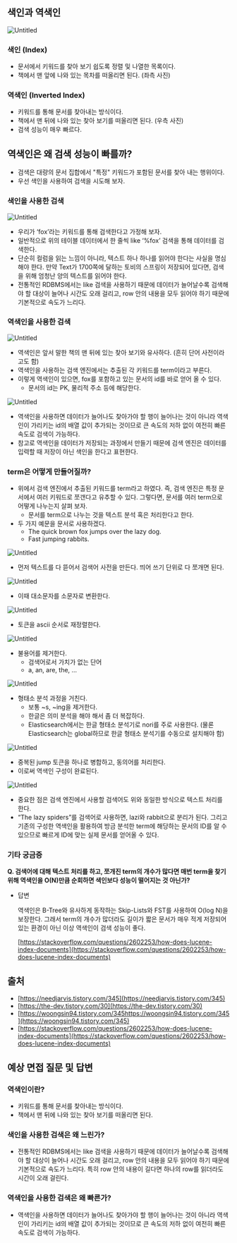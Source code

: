 ## 색인과 역색인

![Untitled](https://www.notion.so/image/https%3A%2F%2Fs3-us-west-2.amazonaws.com%2Fsecure.notion-static.com%2F6a8d3231-a869-4012-96bc-f8f9565bc8e2%2FUntitled.png?table=block&id=4ce911e7-34d7-4bb8-8cf5-e8cf2aa6d52c&spaceId=b453bd85-cb15-44b5-bf2e-580aeda8074e&width=2000&userId=80352c12-65a4-4562-9a36-2179ed0dfffb&cache=v2)

### 색인 (Index)

- 문서에서 키워드를 찾아 보기 쉽도록 정렬 및 나열한 목록이다.
- 책에서 맨 앞에 나와 있는 목차를 떠올리면 된다. (좌측 사진)

### 역색인 (Inverted Index)

- 키워드를 통해 문서를 찾아내는 방식이다.
- 책에서 맨 뒤에 나와 있는 찾아 보기를 떠올리면 된다. (우측 사진)
- 검색 성능이 매우 빠르다.

## 역색인은 왜 검색 성능이 빠를까?

- 검색은 대량의 문서 집합에서 "특정" 키워드가 포함된 문서를 찾아 내는 행위이다.
- 우선 색인을 사용하여 검색을 시도해 보자.

### 색인을 사용한 검색

![Untitled](https://www.notion.so/image/https%3A%2F%2Fs3-us-west-2.amazonaws.com%2Fsecure.notion-static.com%2F6274453b-d62e-4bff-bfab-44a524084751%2FUntitled.png?table=block&id=e5cf7d99-dc2e-464d-9c80-bb61d11b5759&spaceId=b453bd85-cb15-44b5-bf2e-580aeda8074e&width=2000&userId=80352c12-65a4-4562-9a36-2179ed0dfffb&cache=v2)

- 우리가 ‘fox’라는 키워드를 통해 검색한다고 가정해 보자.
- 일반적으로 위의 테이블 데이터에서 한 줄씩 like ‘%fox’ 검색을 통해 데이터를 검색한다.
- 단순히 컬럼을 읽는 느낌이 아니라, 텍스트 하나 하나를 읽어야 한다는 사실을 명심해야 한다. 만약 Text가 1700쪽에 달하는 토비의 스프링이 저장되어 있다면, 검색을 위해 엄청난 양의 텍스트를 읽어야 한다.
- 전통적인 RDBMS에서는 like 검색을 사용하기 때문에 데이터가 늘어날수록 검색해야 할 대상이 늘어나 시간도 오래 걸리고, row 안의 내용을 모두 읽어야 하기 때문에 기본적으로 속도가 느리다.

### 역색인을 사용한 검색

![Untitled](https://www.notion.so/image/https%3A%2F%2Fs3-us-west-2.amazonaws.com%2Fsecure.notion-static.com%2F82f3e885-265b-44dc-8e27-85fe77bcfcf8%2FUntitled.png?table=block&id=8f89ff20-33cf-4896-91de-d3b74c1eedd7&spaceId=b453bd85-cb15-44b5-bf2e-580aeda8074e&width=2000&userId=80352c12-65a4-4562-9a36-2179ed0dfffb&cache=v2)

- 역색인은 앞서 말한 책의 맨 뒤에 있는 찾아 보기와 유사하다. (흔히 단어 사전이라고도 함)
- 역색인을 사용하는 검색 엔진에서는 추출된 각 키워드를 term이라고 부른다.
- 이렇게 역색인이 있으면, fox를 포함하고 있는 문서의 id를 바로 얻어 올 수 있다.
    - 문서의 id는 PK, 물리적 주소 등에 해당한다.

![Untitled](https://www.notion.so/image/https%3A%2F%2Fs3-us-west-2.amazonaws.com%2Fsecure.notion-static.com%2F2f4ab9bf-df4d-4dc8-abee-77c0370fd6f4%2FUntitled.png?table=block&id=cefdd3d8-b3b6-4738-bf38-24af041e6f86&spaceId=b453bd85-cb15-44b5-bf2e-580aeda8074e&width=2000&userId=80352c12-65a4-4562-9a36-2179ed0dfffb&cache=v2)

- 역색인을 사용하면 데이터가 늘어나도 찾아가야 할 행이 늘어나는 것이 아니라 역색인이 가리키는 id의 배열 값이 추가되는 것이므로 큰 속도의 저하 없이 여전히 빠른 속도로 검색이 가능하다.
- 참고로 역색인을 데이터가 저장되는 과정에서 만들기 때문에 검색 엔진은 데이터를 입력할 때 저장이 아닌 색인을 한다고 표현한다.

### term은 어떻게 만들어질까?

- 위에서 검색 엔진에서 추출된 키워드를 term라고 하였다. 즉, 검색 엔진은 특정 문서에서 여러 키워드로 쪼갠다고 유추할 수 있다. 그렇다면, 문서를 여러 term으로 어떻게 나누는지 살펴 보자.
    - 문서를 term으로 나누는 것을 텍스트 분석 혹은 처리한다고 한다.
- 두 가지 예문을 문서로 사용하겠다.
    - The quick brown fox jumps over the lazy dog.
    - Fast jumping rabbits.

![Untitled](https://www.notion.so/image/https%3A%2F%2Fs3-us-west-2.amazonaws.com%2Fsecure.notion-static.com%2Fac2c7d3b-4483-4b0b-8281-739808a70fe6%2FUntitled.png?table=block&id=9c08b01a-2122-4069-999c-5c72a5de20f5&spaceId=b453bd85-cb15-44b5-bf2e-580aeda8074e&width=2000&userId=80352c12-65a4-4562-9a36-2179ed0dfffb&cache=v2)

- 먼저 텍스트를 다 뜯어서 검색어 사전을 만든다. 띄어 쓰기 단위로 다 쪼개면 된다.

![Untitled](https://www.notion.so/image/https%3A%2F%2Fs3-us-west-2.amazonaws.com%2Fsecure.notion-static.com%2F69ffbdbc-2e2f-4efb-bf1d-8a6a53305d57%2FUntitled.png?table=block&id=1e5ec230-cec0-4e4f-a6b7-d38b55f5d4c0&spaceId=b453bd85-cb15-44b5-bf2e-580aeda8074e&width=2000&userId=80352c12-65a4-4562-9a36-2179ed0dfffb&cache=v2)

- 이때 대소문자를 소문자로 변환한다.

![Untitled](https://www.notion.so/image/https%3A%2F%2Fs3-us-west-2.amazonaws.com%2Fsecure.notion-static.com%2F030ec3e7-79d2-45b9-b0eb-11a1948bde16%2FUntitled.png?table=block&id=2f83aa51-374c-41fe-953f-5df7d4ee92a2&spaceId=b453bd85-cb15-44b5-bf2e-580aeda8074e&width=2000&userId=80352c12-65a4-4562-9a36-2179ed0dfffb&cache=v2)

- 토큰을 ascii 순서로 재정렬한다.

![Untitled](https://www.notion.so/image/https%3A%2F%2Fs3-us-west-2.amazonaws.com%2Fsecure.notion-static.com%2F6a708897-603f-4d15-bb27-664a458dba8c%2FUntitled.png?table=block&id=e84e3a24-450a-41c3-97b0-464d562c80cc&spaceId=b453bd85-cb15-44b5-bf2e-580aeda8074e&width=2000&userId=80352c12-65a4-4562-9a36-2179ed0dfffb&cache=v2)

- 불용어를 제거한다.
    - 검색어로서 가치가 없는 단어
    - a, an, are, the, ...

![Untitled](https://www.notion.so/image/https%3A%2F%2Fs3-us-west-2.amazonaws.com%2Fsecure.notion-static.com%2Ffddefa1e-dba9-4c44-8ba6-b3a6e10a581f%2FUntitled.png?table=block&id=890c81fb-b125-45cb-9d14-a1dc3b68199c&spaceId=b453bd85-cb15-44b5-bf2e-580aeda8074e&width=2000&userId=80352c12-65a4-4562-9a36-2179ed0dfffb&cache=v2)

- 형태소 분석 과정을 거친다.
    - 보통 ~s, ~ing을 제거한다.
    - 한글은 의미 분석을 해야 해서 좀 더 복잡하다.
    - Elasticsearch에서는 한글 형태소 분석기로 nori를 주로 사용한다. (물론 Elasticsearch는 global하므로 한글 형태소 분석기를 수동으로 설치해야 함)

![Untitled](https://www.notion.so/image/https%3A%2F%2Fs3-us-west-2.amazonaws.com%2Fsecure.notion-static.com%2Fc9ca7378-de58-41a1-bc08-74dbe6502ec0%2FUntitled.png?table=block&id=cfcc6456-cf0a-4a89-8e62-9896e1f4e227&spaceId=b453bd85-cb15-44b5-bf2e-580aeda8074e&width=2000&userId=80352c12-65a4-4562-9a36-2179ed0dfffb&cache=v2)

- 중복된 jump 토큰을 하나로 병합하고, 동의어를 처리한다.
- 이로써 역색인 구성이 완료된다.

![Untitled](https://www.notion.so/image/https%3A%2F%2Fs3-us-west-2.amazonaws.com%2Fsecure.notion-static.com%2F272363ae-4cfa-4020-b3f4-3be403e7f8e8%2FUntitled.png?table=block&id=0ed5dcdb-582f-4cbe-bf15-5481002d6ee1&spaceId=b453bd85-cb15-44b5-bf2e-580aeda8074e&width=2000&userId=80352c12-65a4-4562-9a36-2179ed0dfffb&cache=v2)

- 중요한 점은 검색 엔진에서 사용할 검색어도 위와 동일한 방식으로 텍스트 처리를 한다.
- “The lazy spiders”를 검색어로 사용하면, lazi와 rabbit으로 분리가 된다. 그리고 기존의 구성한 역색인을 활용하여 방금 분석한 term에 해당하는 문서의 ID를 알 수 있으므로 빠르게 ID에 맞는 실제 문서를 얻어올 수 있다.

### 기타 궁금증

**Q. 검색어에 대해 텍스트 처리를 하고, 쪼개진 term의 개수가 많다면 매번 term을 찾기 위해 역색인을 O(N)만큼 순회하면 색인보다 성능이 떨어지는 것 아닌가?**

- 답변
    
    역색인은 B-Tree와 유사하게 동작하는 Skip-Lists와 FST를 사용하여 O(log N)을 보장한다. 그래서 term의 개수가 많더라도 길이가 짧은 문서가 매우 적게 저장되어 있는 환경이 아닌 이상 역색인이 검색 성능이 좋다. 
    
    [https://stackoverflow.com/questions/2602253/how-does-lucene-index-documents](https://stackoverflow.com/questions/2602253/how-does-lucene-index-documents)
    

## 출처

- [https://needjarvis.tistory.com/345](https://needjarvis.tistory.com/345)
- [https://the-dev.tistory.com/30](https://the-dev.tistory.com/30)
- [https://woongsin94.tistory.com/345https://woongsin94.tistory.com/345](https://woongsin94.tistory.com/345)
- [https://stackoverflow.com/questions/2602253/how-does-lucene-index-documents](https://stackoverflow.com/questions/2602253/how-does-lucene-index-documents)

## 예상 면접 질문 및 답변

### 역색인이란?

- 키워드를 통해 문서를 찾아내는 방식이다.
- 책에서 맨 뒤에 나와 있는 찾아 보기를 떠올리면 된다.

### 색인을 사용한 검색은 왜 느린가?

- 전통적인 RDBMS에서는 like 검색을 사용하기 때문에 데이터가 늘어날수록 검색해야 할 대상이 늘어나 시간도 오래 걸리고, row 안의 내용을 모두 읽어야 하기 때문에 기본적으로 속도가 느리다. 특히 row 안의 내용이 길다면 하나의 row를 읽더라도 시간이 오래 걸린다.

### 역색인을 사용한 검색은 왜 빠른가?

- 역색인을 사용하면 데이터가 늘어나도 찾아가야 할 행이 늘어나는 것이 아니라 역색인이 가리키는 id의 배열 값이 추가되는 것이므로 큰 속도의 저하 없이 여전히 빠른 속도로 검색이 가능하다.

